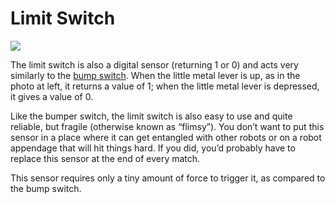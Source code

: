 # Limit Switch

[![](https://phabricator.purduesigbots.com/file/data/e6uhtyrngcdmk4rf26js/PHID-FILE-vb2juqo4kc7k2gsoeeea/limit_switch-300x300.jpg)](https://phabricator.purduesigbots.com/file/data/e6uhtyrngcdmk4rf26js/PHID-FILE-vb2juqo4kc7k2gsoeeea/limit_switch-300x300.jpg)

 The limit switch is also a digital sensor \(returning 1 or 0\) and acts very similarly to the [bump switch](/w/wiki/ee/vex_sensors/bumper/). When the little metal lever is up, as in the photo at left, it returns a value of 1; when the little metal lever is depressed, it gives a value of 0.

Like the bumper switch, the limit switch is also easy to use and quite reliable, but fragile \(otherwise known as “flimsy”\). You don’t want to put this sensor in a place where it can get entangled with other robots or on a robot appendage that will hit things hard. If you did, you’d probably have to replace this sensor at the end of every match.

This sensor requires only a tiny amount of force to trigger it, as compared to the bump switch.

